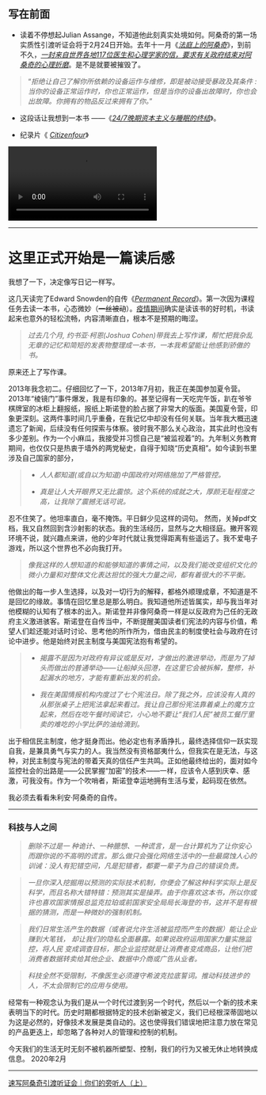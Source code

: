 ## 写在前面

* 读着不停想起Julian Assange，不知道他此刻真实处境如何。阿桑奇的第一场实质性引渡听证会将于2月24日开始。去年十一月《[*法庭上的阿桑奇*](https://mp.weixin.qq.com/s/7hfC19lvkjp_IbDQPlJ7bA)》，到前不久，[*<u>一封来自世界各地117位医生和心理学家的信，要求有关政府结束对阿桑奇的心理折磨</u>*](https://www.thepaper.cn/newsDetail_forward_6040142)。是不是就要被摧毁了。

> “*拒绝让自己了解你所依赖的设备运作与维修，即是被动接受暴政及其条件 : 当你的设备正常运作时，你也正常运作，但是当你的设备出故障时，你也会出故障。你拥有的物品反过来拥有了你。*”  

- 这段话让我想到一本书 ——《[*24/7晚期资本主义与睡眠的终结*](https://book.douban.com/subject/26544961/)》。

* 纪录片《 [*Citizenfour*](https://pan.baidu.com/s/1axNkp5NdVzWvviqhExbZsg)》

<video src="/Users/mengyuan/Desktop/Citizenfour.2014.mp4"></video>

---

# **这里正式开始是一篇读后感**

我想了一下，决定像写日记一样写。

这几天读完了Edward Snowden的自传《[*Permanent Record*](https://book.douban.com/subject/34841756/)》。第一次因为课程任务去读一本书，心态微妙（~~一丝被动~~）。[疫情期间](https://mp.weixin.qq.com/s/iYQYtg2SPxEAW-8a2hJiDg)确实是读该书的好时机，书读起来也意外的轻松流畅，内容清晰直白，根本不是预期的晦涩。

> *过去几个月, 约书亚·柯恩(Joshua Cohen)带我去上写作课，帮忙把我杂乱无章的记忆和简短的发表物整理成一本书，一本我希望能让他感到骄傲的书。*

原来还上了写作课。

2013年我念初二。仔细回忆了一下，2013年7月初，我正在美国参加夏令营。2013年“棱镜门”事件爆发，我是有印象的。甚至记得有一天吃完午饭，趴在爷爷棋牌室的冰柜上翻报纸，报纸上斯诺登的脸占据了非常大的版面。美国夏令营，印象更深刻。这两件事时间几乎重叠，在我记忆中却没有任何关联。当年我大概迅速遗忘了新闻，后续没有任何探索与体察。彼时我不那么关心政治，其实此时也没有多少差别。作为一个小麻瓜，我接受并习惯自己是“被监视着”的。九年制义务教育期间，也仅仅只是热衷于墙外的两党秘史，自得于知晓“历史真相”。如今读到书里涉及自己国家的部分， 

> - *人人都知道(或自以为知道)中国政府对网络施加了严格管控。*
>
> - *真是让人大开眼界又无比震惊。这个系统的成就之大，厚颜无耻程度之高，让我除了震撼无话可说。*

忍不住笑了。他坦率直白，毫不掩饰。平日鲜少见这样的词句。
然而，关掉pdf文档，我又自然回到含沙射影的状态。我的生活经历，显然与之大相径庭。撇开客观环境不说，就兴趣点来讲，他的少年时代就让我觉得距离有些遥远了。我不爱电子游戏，所以这个世界也不必向我打开。

> *像我这样的人想知道的和能够知道的事情之间，以及我们能改变组织文化的微小力量和对整体文化表达担忧的强大力量之间，都有着很大的不平衡。*

他做出的每一步人生选择，以及对一切行为的解释，都格外顺理成章，不知道是不是回忆的缘故。事情在回忆里总是那么明白。我知道他所述皆属实，却与我当年对他模糊的认知有了根本的出入。斯诺登并非像阿桑奇一样是以反政府为己任的无政府主义激进骇客。斯诺登在自传当中，不断提醒美国读者们宪法的内容与价值，希望人们趁还能对话时讨论、思考他的所作所为，借由民主的制度使社会与政府在讨论中进步。他是始终对民主制度与美国宪法抱有希望的。

> - *揭露不是因为对政府有异议或是反对，才做出的激进举动，而是为了掉头而做出的普通举动——让船掉头回港，在这里它会被拆解，整修，补起漏水的地方，才能有重新出发的机会。*
>
> - *我在美国情报机构内度过了七个宪法日。除了我之外，应该没有人真的从那张桌子上把宪法拿起来看过。我让自己那份宪法靠着桌上的魔方立起来，然后在吃午餐时阅读它，小心地不要让“我们人民”被员工餐厅里卖的难吃的小学比萨的油给滴到。*

出于相信民主制度，他才挺身而出。他必定也有矛盾挣扎，最终选择信仰一跃实现自我，是兼具勇气与实力的人。我当然没有资格鄙夷什么，但我实在是无法，与这种，对民主制度与宪法的带着天真的信任产生共鸣。正如他最终给出的，面对如今监控社会的出路是——公民掌握“加密”的技术——一样，应该令人感到庆幸、感激，可我没有。作为一个吹哨者，斯诺登幸运地拥有生活与爱，起码现在依然。

我必须去看看朱利安·阿桑奇的自传。

---

### 科技与人之间

> *删除不过是一 种诡计、一种臆想、一种谎言，是一台计算机为了让你安心而跟你说的不高明的谎言。那么做只会强化网络生活中的一些最腐蚀人心的训诫：没人有犯错空间，凡是犯错者，都要一辈子为自己的错误负责。*

> *一旦你深入挖掘用以预测的实际技术机制，你便会了解这种科学实际上是反科学，而且名称大错特错：预测其实是操弄。由于你喜欢这本书，所以你或许也喜欢国家情报总监克拉珀或前国家安全局局长海登的书，这并不是有根据的猜测，而是一种微妙的强制机制。*

> *我们日常生活产生的数据（或者说允许生活被监控而产生的数据）能让企业赚到大笔钱， 却让我们的隐私全面暴露。如果说政府运用国家力量实施监控，将人民 变成调查目标，那企业监控就是让消费者变成商品，让他们把消费者数据转卖给其他企业、数据中介商或广告从业者。*

> *科技全然不受限制，不像医生必须遵守希波克拉底誓词。推动科技进步的人，不太会限制它的应用与使用。*

经常有一种观念认为我们是从一个时代过渡到另一个时代，然后以一个新的技术来表明当下的时代。历史时期都根据特定的技术创新被定义，我们已经根深蒂固地以为这是必然的，好像技术发展是类自动的。这也使得我们错误地把注意力放在常见的产品更迭上，却忽略了各种对人的管理和控制的机制。

今天我们的生活无时无刻不被机器所塑型、控制，我们的行为又被无休止地转换成信息。
2020年2月

---
[速写阿桑奇引渡听证会｜你们的旁听人（上）](https://m.thepaper.cn/newsDetail_forward_6248520?from=timeline&isappinstalled=0)



